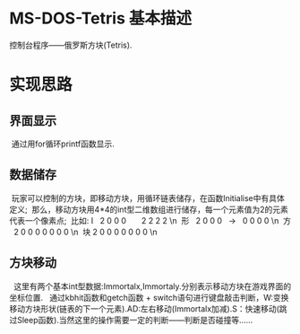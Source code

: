# MS-DOS-Tetris 基本描述
控制台程序——俄罗斯方块(Tetris).

# 实现思路
## 界面显示
  通过用for循环printf函数显示.
## 数据储存
  玩家可以控制的方块，即移动方块，用循环链表储存，在函数Initialise中有具体定义;
  那么，移动方块用4\*4的int型二维数组进行储存，每一个元素值为2的元素代表一个像素点;
  比如:
  Ⅰ   2 0 0 0       2 2 2 2 \n
  形   2 0 0 0   →   0 0 0 0 \n
  方   2 0 0 0       0 0 0 0 \n
  块   2 0 0 0       0 0 0 0 \n
## 方块移动
   这里有两个基本int型数据:Immortalx,Immortaly.分别表示移动方块在游戏界面的坐标位置.
   通过kbhit函数和getch函数 + switch语句进行键盘敲击判断，W:变换移动方块形状(链表的下一个元素).AD:左右移动(Immortalx加减).S：快速移动(跳过Sleep函数).当然这里的操作需要一定的判断——判断是否碰撞等……
